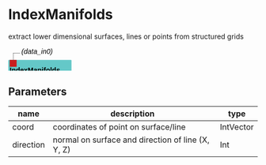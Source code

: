 
# IndexManifolds
extract lower dimensional surfaces, lines or points from structured grids

<svg width="91.19999999999999em" height="8.6em" >
<style>.text { font: normal 1.0em sans-serif;}tspan{ font: italic 1.0em sans-serif;}.moduleName{ font: bold 1.0em sans-serif;}</style>
<rect x="0em" y="1.8em" width="9.12em" height="3.0em" rx="0.1em" ry="0.1em" style="fill:#64c8c8ff;" />
<rect x="0.2em" y="1.8em" width="1.0em" height="1.0em" rx="0em" ry="0em" style="fill:#c81e1eff;" >
<title>data_in0</title></rect>
<rect x="0.7em" y="0.8em" width="0.03333333333333333em" height="1.0em" rx="0em" ry="0em" style="fill:#000000;" />
<rect x="0.7em" y="0.8em" width="1.0em" height="0.03333333333333333em" rx="0em" ry="0em" style="fill:#000000;" />
<text x="1.9em" y="0.9em" class="text" ><tspan> (data_in0)</tspan></text>
<text x="0.2em" y="3.6500000000000004em" class="moduleName" >IndexManifolds</text><rect x="0.2em" y="3.8em" width="1.0em" height="1.0em" rx="0em" ry="0em" style="fill:#c8c81eff;" >
<title>surface_out0</title></rect>
<rect x="0.7em" y="4.8em" width="0.03333333333333333em" height="3.0em" rx="0em" ry="0em" style="fill:#000000;" />
<rect x="0.7em" y="7.8em" width="1.0em" height="0.03333333333333333em" rx="0em" ry="0em" style="fill:#000000;" />
<text x="1.9em" y="7.8999999999999995em" class="text" ><tspan> (surface_out0)</tspan></text>
<rect x="1.4em" y="3.8em" width="1.0em" height="1.0em" rx="0em" ry="0em" style="fill:#c8c81eff;" >
<title>line_out0</title></rect>
<rect x="1.9em" y="4.8em" width="0.03333333333333333em" height="2.0em" rx="0em" ry="0em" style="fill:#000000;" />
<rect x="1.9em" y="6.8em" width="1.0em" height="0.03333333333333333em" rx="0em" ry="0em" style="fill:#000000;" />
<text x="3.0999999999999996em" y="6.8999999999999995em" class="text" ><tspan> (line_out0)</tspan></text>
<rect x="2.5999999999999996em" y="3.8em" width="1.0em" height="1.0em" rx="0em" ry="0em" style="fill:#c8c81eff;" >
<title>point_out0</title></rect>
<rect x="3.0999999999999996em" y="4.8em" width="0.03333333333333333em" height="1.0em" rx="0em" ry="0em" style="fill:#000000;" />
<rect x="3.0999999999999996em" y="5.8em" width="1.0em" height="0.03333333333333333em" rx="0em" ry="0em" style="fill:#000000;" />
<text x="4.3em" y="5.8999999999999995em" class="text" ><tspan> (point_out0)</tspan></text>
</svg>

## Parameters
|name|description|type|
|-|-|-|
|coord|coordinates of point on surface/line|IntVector|
|direction|normal on surface and direction of line (X, Y, Z)|Int|
